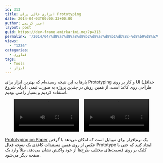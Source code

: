 ```yaml
---
id: 313
title: ابزاری عالی برای Prototyping
date: 2014-04-03T00:00:33+00:00
author: امیر کریمی
layout: post
guid: https://dev-frame.amirkarimi.me/?p=313
permalink: '/2014/04/%d8%a7%d8%a8%d8%b2%d8%a7%d8%b1%db%8c-%d8%b9%d8%a7%d9%84%db%8c-%d8%a8%d8%b1%d8%a7%db%8c-prototyping/'
views:
  - "1236"
categories:
  - فناوری
tags:
  - Tools
  - ابزار
---
```

بارها به این نتیجه رسیده‌ام که بهترین ابزار برای Prototyping و کار بر روی UI (حداقل برای شروع)، طراحی روی کاغذ است. از همین روش در چندین پروژه به صورت تیمی استفاده کردیم و بسیار راضی بودیم.

<div style="text-align: center;">
  <div style="display: inline-block; width: 45%;">
    <video width="95%" autoplay="true" loop="true" preload=""><source src="//dh4v951xhzluq.cloudfront.net/videos/home/demo-camera.mp4?20120911" type="video/mp4"><source src="//dh4v951xhzluq.cloudfront.net/videos/home/demo-camera.webm?20120911" type="video/webm"></video>
  </div>
  
  <div style="display: inline-block; width: 45%;">
    <video width="95%" autoplay="autoplay" loop="loop" preload=""><source src="//dh4v951xhzluq.cloudfront.net/videos/home/demo.mp4?20120911" type="video/mp4" /><source src="//dh4v951xhzluq.cloudfront.net/videos/home/demo.webm?20120911" type="video/webm" /></video>
  </div>
</div>

<a href="https://popapp.in" target="_blank">Prototyping on Paper</a> یک نرم‌افزار برای موبایل است که امکان می‌دهد با گرفتن عکس از روی همین مستندات کاغذی یک نسخه فعال Prototype ایجاد کنید که حتی با کلیک بر روی قسمت‌های مختلف طرح‌ها از خود واکنش نشان می‌دهد، مثلاً وارد یک صفحه دیگر می‌شود.